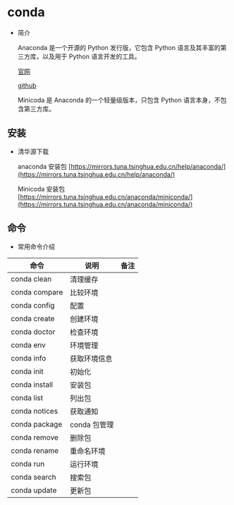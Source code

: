 # conda

- 简介
  
  Anaconda 是一个开源的 Python 发行版，它包含 Python 语言及其丰富的第三方库，以及用于 Python 语言开发的工具。

  [官网](http://www.anaconda.com/)

  [github](https://github.com/conda/conda)

  Minicoda 是 Anaconda 的一个轻量级版本，只包含 Python 语言本身，不包含第三方库。



## 安装


- 清华源下载

  anaconda 安装包 [https://mirrors.tuna.tsinghua.edu.cn/help/anaconda/](https://mirrors.tuna.tsinghua.edu.cn/help/anaconda/)

  Minicoda 安装包 [https://mirrors.tuna.tsinghua.edu.cn/anaconda/miniconda/](https://mirrors.tuna.tsinghua.edu.cn/anaconda/miniconda/)

## 命令

- 常用命令介绍 

| 命令          | 说明         | 备注 |
| ------------- | ------------ | ---- |
| conda clean   | 清理缓存     |      |
| conda compare | 比较环境     |      |
| conda config  | 配置         |      |
| conda create  | 创建环境     |      |
| conda doctor  | 检查环境     |      |
| conda env     | 环境管理     |      |
| conda info    | 获取环境信息 |      |
| conda init    | 初始化       |      |
| conda install | 安装包       |      |
| conda list    | 列出包       |      |
| conda notices | 获取通知     |      |
| conda package | conda 包管理 |      |
| conda remove  | 删除包       |      |
| conda rename  | 重命名环境   |      |
| conda run     | 运行环境     |      |
| conda search  | 搜索包       |      |
| conda update  | 更新包       |      |